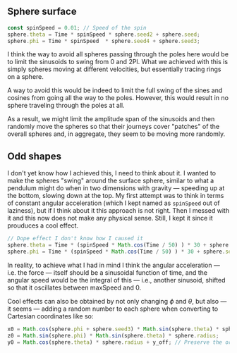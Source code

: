 ## Sphere surface

```Javascript
const spinSpeed = 0.01; // Speed of the spin
sphere.theta = Time * spinSpeed * sphere.seed2 + sphere.seed;
sphere.phi = Time * spinSpeed  * sphere.seed4 + sphere.seed3;
```

I think the way to avoid all spheres passing through the poles here would be to limit  the sinusoids to swing from 0 and 2PI. What we achieved with this is simply spheres moving at different velocities, but essentially tracing rings on a sphere.

A way to avoid this would be indeed to limit the full swing of the sines and cosines from going all the way to the poles. However, this would result in no sphere traveling through the poles at all.

As a result, we might limit the amplitude span of the sinusoids and then randomly move the spheres so that their journeys cover "patches" of the overall spheres and, in aggregate, they seem to be moving more randomly.

## Odd shapes

I don't yet know how I achieved this, I need to think about it.
I wanted to make the spheres "swing" around the surface sphere, similar to what a pendulum might do when in two dimensions with gravity — speeding up at the bottom, slowing down at the top.
My first attempt was to think in terms of constant angular acceleration (which I kept named as `spinSpeed` out of laziness), but if I think about it this approach is not right. Then I messed with it and this now does not make any physical sense.
Still, I kept it since it prouduces a cool effect.

```Javascript
// Dope effect I don't know how I caused it
sphere.theta = Time * (spinSpeed * Math.cos(Time / 50) ) * 30 + sphere.seed^2 / 20;
sphere.phi = Time * (spinSpeed * Math.cos(Time / 50) ) * 30 + sphere.seed3^2 / 80;
```

In reality, to achieve what I had in mind I think the angular acceleration — i.e. the force — itself should be a sinusoidal function of time, and the angular speed would be the integral of this — i.e., another sinusoid, shifted so that it oscillates between maxSpeed and 0.

Cool effects can also be obtained by not only changing $\phi$ and $\theta$, but also — it seems — adding a random number to each sphere when converting to Cartesian coordinates like so:

```Javascript
x0 = Math.cos(sphere.phi + sphere.seed3) * Math.sin(sphere.theta) * sphere.radius;
z0 = Math.sin(sphere.phi) * Math.sin(sphere.theta) * sphere.radius;
y0 = Math.cos(sphere.theta) * sphere.radius + y_off; // Preserve the original y position
```
